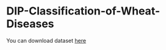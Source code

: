 # DIP-Classification-of-Wheat-Diseases
You can download dataset [here](https://drive.google.com/drive/folders/1LGd2WL6NjoGr5mGECd6UDhX_M9PD6Jbp?usp=sharing)
